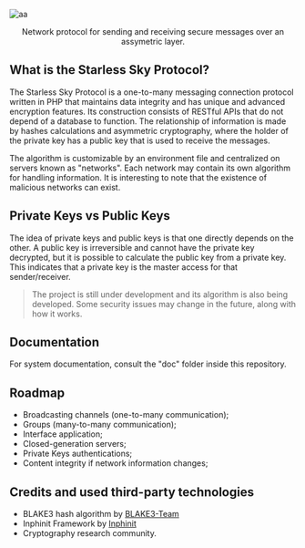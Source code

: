 ![aa](https://i.imgur.com/69IIaFR.png)

<p align=center>Network protocol for sending and receiving secure messages over an assymetric layer.</p>

## What is the Starless Sky Protocol?

The Starless Sky Protocol is a one-to-many messaging connection protocol written in PHP that maintains data integrity and has unique and advanced encryption features. Its construction consists of RESTful APIs that do not depend of a database to function. The relationship of information is made by hashes calculations and asymmetric cryptography, where the holder of the private key has a public key that is used to receive the messages.

The algorithm is customizable by an environment file and centralized on servers known as "networks". Each network may contain its own algorithm for handling information. It is interesting to note that the existence of malicious networks can exist.

## Private Keys vs Public Keys

The idea of private keys and public keys is that one directly depends on the other. A public key is irreversible and cannot have the private key decrypted, but it is possible to calculate the public key from a private key. This indicates that a private key is the master access for that sender/receiver.

> The project is still under development and its algorithm is also being developed. Some security issues may change in the future, along with how it works.

## Documentation

For system documentation, consult the "doc" folder inside this repository.

## Roadmap

- Broadcasting channels (one-to-many communication);
- Groups (many-to-many communication);
- Interface application;
- Closed-generation servers;
- Private Keys authentications;
- Content integrity if network information changes;

## Credits and used third-party technologies

- BLAKE3 hash algorithm by [BLAKE3-Team](https://github.com/BLAKE3-team/BLAKE3)
- Inphinit Framework by [Inphinit](https://github.com/inphinit/inphinit)
- Cryptography research community.
